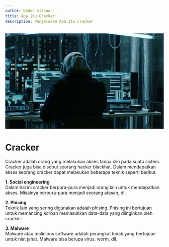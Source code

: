 ```yaml
---
author: Nadya milona
title: Apa Itu Cracker
description: Penjelasan Apa Itu Cracker
---
```


![Cracker](./hacker-on-computer-1000x600.jpg)

# Cracker

Cracker adalah orang yang melakukan akses tanpa izin pada suatu sistem. Cracker juga bisa disebut seorang hacker blackhat. Dalam mendapatkan akses seorang cracker dapat melakukan beberapa teknik seperti berikut. 

**1. Social engineering**
<br>
Dalam hal ini cracker berpura-pura menjadi orang lain untuk mendapatkan akses. Misalnya berpura-pura menjadi seorang atasan, dll.

**2. Phising**
<br>
Teknik lain yang sering digunakan adalah phising. Phising ini bertujuan untuk memancing korban memasukkan data-data yang diinginkan oleh cracker.

**3. Malware**
<br>
Malware atau malicious software adalah perangkat lunak yang bertujuan untuk niat jahat. Malware bisa berupa virus, worm, dll.
